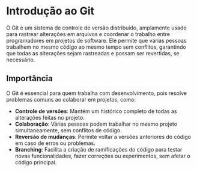 # Introdução ao Git

O Git é um sistema de controle de versão distribuído, amplamente usado para rastrear alterações em arquivos e coordenar o trabalho entre programadores em projetos de software. Ele permite que várias pessoas trabalhem no mesmo código ao mesmo tempo sem conflitos, garantindo que todas as alterações sejam rastreadas e possam ser revertidas, se necessário.

## Importância

O Git é essencial para quem trabalha com desenvolvimento, pois resolve problemas comuns ao colaborar em projetos, como:

- **Controle de versões**: Mantém um histórico completo de todas as alterações feitas no projeto.
- **Colaboração**: Várias pessoas podem trabalhar no mesmo projeto simultaneamente, sem conflitos de código.
- **Reversão de mudanças**: Permite voltar a versões anteriores do código em caso de erros ou problemas.
- **Branching**: Facilita a criação de ramificações do código para testar novas funcionalidades, fazer correções ou experimentos, sem afetar o código principal.
